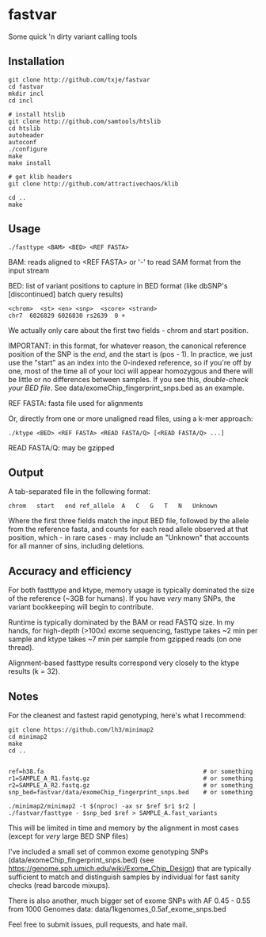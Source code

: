 fastvar
=======

Some quick 'n dirty variant calling tools

Installation
------------

    git clone http://github.com/txje/fastvar
    cd fastvar
    mkdir incl
    cd incl
    
    # install htslib
    git clone http://github.com/samtools/htslib
    cd htslib
    autoheader
    autoconf
    ./configure
    make
    make install
    
    # get klib headers
    git clone http://github.com/attractivechaos/klib
    
    cd ..
    make

Usage
-----

    ./fasttype <BAM> <BED> <REF FASTA>

BAM: reads aligned to &lt;REF FASTA&gt; or '-' to read SAM format from the input stream

BED: list of variant positions to capture in BED format (like dbSNP's [discontinued] batch query results)

    <chrom>  <st> <en> <snp>  <score> <strand>
    chr7  6026829 6026830 rs2639  0 +

We actually only care about the first two fields - chrom and start position.

IMPORTANT: in this format, for whatever reason, the canonical reference position of the SNP is the *end*, and the start is (pos - 1). In practice, we just use the "start" as an index into the 0-indexed reference, so if you're off by one, most of the time all of your loci will appear homozygous and there will be little or no differences between samples. If you see this, *double-check your BED file*. See data/exomeChip\_fingerprint\_snps.bed as an example.

REF FASTA: fasta file used for alignments


Or, directly from one or more unaligned read files, using a k-mer approach:

    ./ktype <BED> <REF FASTA> <READ FASTA/Q> [<READ FASTA/Q> ...]

READ FASTA/Q: may be gzipped


Output
------

A tab-separated file in the following format:

    chrom	start	end	ref_allele	A	C	G	T	N	Unknown

Where the first three fields match the input BED file, followed by the allele from the reference fasta, and counts for each read allele observed at that position, which - in rare cases - may include an "Unknown" that accounts for all manner of sins, including deletions.


Accuracy and efficiency
-----------------------

For both fastttype and ktype, memory usage is typically dominated the size of the reference (~3GB for humans).
If you have *very* many SNPs, the variant bookkeeping will begin to contribute.

Runtime is typically dominated by the BAM or read FASTQ size. In my hands, for high-depth (>100x) exome sequencing, fasttype takes ~2 min per sample and ktype takes ~7 min per sample from gzipped reads (on one thread).

Alignment-based fasttype results correspond very closely to the ktype results (k = 32).


Notes
-----

For the cleanest and fastest rapid genotyping, here's what I recommend:

    git clone https://github.com/lh3/minimap2
    cd minimap2
    make
    cd ..

    
    ref=h38.fa                                             # or something
    r1=SAMPLE_A_R1.fastq.gz                                # or something
    r2=SAMPLE_A_R2.fastq.gz                                # or something
    snp_bed=fastvar/data/exomeChip_fingerprint_snps.bed    # or something
    
    ./minimap2/minimap2 -t $(nproc) -ax sr $ref $r1 $r2 | ./fastvar/fasttype - $snp_bed $ref > SAMPLE_A.fast_variants

This will be limited in time and memory by the alignment in most cases (except for *very* large BED SNP files)

I've included a small set of common exome genotyping SNPs (data/exomeChip\_fingerprint\_snps.bed) (see https://genome.sph.umich.edu/wiki/Exome_Chip_Design) that are typically sufficient to match and distinguish samples by individual for fast sanity checks (read barcode mixups).

There is also another, much bigger set of exome SNPs with AF 0.45 - 0.55 from 1000 Genomes data: data/1kgenomes\_0.5af\_exome\_snps.bed

Feel free to submit issues, pull requests, and hate mail.


